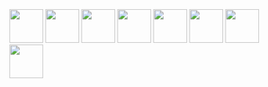 <img height=60 src="https://user-images.githubusercontent.com/206409/44809284-95d24c00-abce-11e8-9c86-14e5bc0766da.png">

<img height=60 src="https://user-images.githubusercontent.com/206409/44809355-c0240980-abce-11e8-8856-2bd36a3bc50a.png">

<img height=60 src="https://user-images.githubusercontent.com/206409/44809363-c5815400-abce-11e8-93f8-4c61a2a0d794.png">

<img height=60 src="https://user-images.githubusercontent.com/206409/44809372-cca86200-abce-11e8-9d38-d51c5208f1da.png">

<img height=60 src="https://user-images.githubusercontent.com/206409/44809468-1133fd80-abcf-11e8-89eb-2538c1f04ae7.png">

<img height=60 src="https://user-images.githubusercontent.com/206409/44809478-185b0b80-abcf-11e8-9766-55235343286e.png">

<img height=60 src="https://user-images.githubusercontent.com/206409/44809487-1ee98300-abcf-11e8-9590-6588031464f7.png">

<img height=60 src="https://user-images.githubusercontent.com/206409/44809502-2872eb00-abcf-11e8-8a85-8d5eebf4f23e.png">
